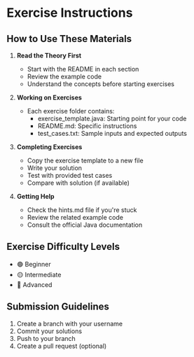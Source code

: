 # Exercise Instructions

## How to Use These Materials

1. **Read the Theory First**
   - Start with the README in each section
   - Review the example code
   - Understand the concepts before starting exercises

2. **Working on Exercises**
   - Each exercise folder contains:
     - exercise_template.java: Starting point for your code
     - README.md: Specific instructions
     - test_cases.txt: Sample inputs and expected outputs

3. **Completing Exercises**
   - Copy the exercise template to a new file
   - Write your solution
   - Test with provided test cases
   - Compare with solution (if available)

4. **Getting Help**
   - Check the hints.md file if you're stuck
   - Review the related example code
   - Consult the official Java documentation

## Exercise Difficulty Levels
- 🟢 Beginner
- 🟡 Intermediate
- 🔴 Advanced

## Submission Guidelines
1. Create a branch with your username
2. Commit your solutions
3. Push to your branch
4. Create a pull request (optional) 